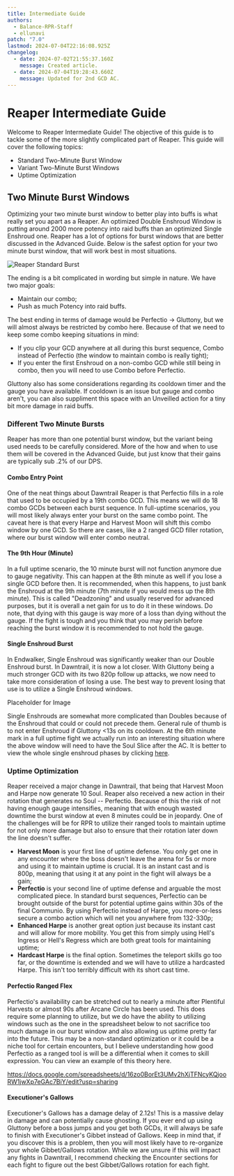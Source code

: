 ```yaml
---
title: Intermediate Guide
authors:
  - Balance-RPR-Staff
  - ellunavi
patch: "7.0"
lastmod: 2024-07-04T22:16:08.925Z
changelog:
  - date: 2024-07-02T21:55:37.160Z
    message: Created article.
  - date: 2024-07-04T19:28:43.660Z
    message: Updated for 2nd GCD AC.
---
```

# Reaper Intermediate Guide

Welcome to Reaper Intermediate Guide! The objective of this guide is to tackle some of the more slightly complicated part of Reaper. This guide will cover the following topics:

* Standard Two-Minute Burst Window
* Variant Two-Minute Burst Windows
* Uptime Optimization

## Two Minute Burst Windows

Optimizing your two minute burst window to better play into buffs is what really set you apart as a Reaper. An optimized Double Enshroud Window is putting around 2000 more potency into raid buffs than an optimized Single Enshroud one. Reaper has a lot of options for burst windows that are better discussed in the Advanced Guide. Below is the safest option for your two minute burst window, that will work best in most situations. 

![](/img/jobs/rpr/standardouble.png "Reaper Standard Burst")

The ending is a bit complicated in wording but simple in nature. We have two major goals:

* Maintain our combo;
* Push as much Potency into raid buffs.

The best ending in terms of damage would be Perfectio → Gluttony, but we will almost always be restricted by combo here. Because of that we need to keep some combo keeping situations in mind:

* If you clip your GCD anywhere at all during this burst sequence, Combo instead of Perfectio (the window to maintain combo is really tight);
* If you enter the first Enshroud on a non-combo GCD while still being in combo, then you will need to use Combo before Perfectio.

Gluttony also has some considerations regarding its cooldown timer and the gauge you have available. If cooldown is an issue but gauge and combo aren't, you can also suppliment this space with an Unveilled action for a tiny bit more damage in raid buffs.

### Different Two Minute Bursts

Reaper has more than one potential burst window, but the variant being used needs to be carefully considered. More of the how and when to use them will be covered in the Advanced Guide, but just know that their gains are typically sub .2% of our DPS.

#### Combo Entry Point

One of the neat things about Dawntrail Reaper is that Perfectio fills in a role that used to be occupied by a 19th combo GCD. This means we will do 18 combo GCDs between each burst sequence. In full-uptime scenarios, you will most likely always enter your burst on the same combo point. The caveat here is that every Harpe and Harvest Moon will shift this combo window by one GCD. So there are cases, like a 2 ranged GCD filler rotation, where our burst window will enter combo neutral.

#### The 9th Hour (Minute)

In a full uptime scenario, the 10 minute burst will not function anymore due to gauge negativity. This can happen at the 8th minute as well if you lose a single GCD before then. It is recommended, when this happens, to just bank the Enshroud at the 9th minute (7th minute if you would mess up the 8th minute). This is called "Deadzoning" and usually reserved for advanced purposes, but it is overall a net gain for us to do it in these windows. Do note, that dying with this gauge is way more of a loss than dying without the gauge. If the fight is tough and you think that you may perish before reaching the burst window it is recommended to not hold the gauge.

#### Single Enshroud Burst

In Endwalker, Single Enshroud was significantly weaker than our Double Enshroud burst. In Dawntrail, it is now a lot closer. With Gluttony being a much stronger GCD with its two 820p follow up attacks, we now need to take more consideration of losing a use. The best way to prevent losing that use is to utilize a Single Enshroud windows. 

Placeholder for Image

Single Enshrouds are somewhat more complicated than Doubles because of the Enshroud that could or could not precede them. General rule of thumb is to not enter Enshroud if Gluttony <13s on its cooldown. At the 6th minute mark in a full uptime fight we actually run into an interesting situation where the above window will need to have the Soul Slice after the AC. It is better to view the whole single enshroud phases by clicking [here](https://docs.google.com/spreadsheets/d/1qIE7mfMSVKtAUxAHEbG0llNawygWcujYwUR8wKIkE5M/edit?usp=sharing). 

### Uptime Optimization

Reaper received a major change in Dawntrail, that being that Harvest Moon and Harpe now generate 10 Soul. Reaper also received a new action in their rotation that generates no Soul -- Perfectio. Because of this the risk of not having enough gauge intensifies, meaning that with enough wasted downtime the burst window at even 8 minutes could be in jeopardy. One of the challenges will be for RPR to utilize their ranged tools to maintain uptime for not only more damage but also to ensure that their rotation later down the line doesn't suffer.

* **Harvest Moon** is your first line of uptime defense. You only get one in any encounter where the boss doesn't leave the arena for 5s or more and using it to maintain uptime is crucial. It is an instant cast and is 800p, meaning that using it at any point in the fight will always be a gain;
* **Perfectio** is your second line of uptime defense and arguable the most complicated piece. In standard burst sequences, Perfectio can be brought outside of the burst for potential uptime gains within 30s of the final Communio. By using Perfectio instead of Harpe, you more-or-less secure a combo action which will net you anywhere from 132-330p;
* **Enhanced Harpe** is another great option just because its instant cast and will allow for more mobility. You get this from simply using Hell's Ingress or Hell's Regress which are both great tools for maintaining uptime;
* **Hardcast Harpe** is the final option. Sometimes the teleport skills go too far, or the downtime is extended and we will have to utilize a hardcasted Harpe. This isn't too terribly difficult with its short cast time.

#### Perfectio Ranged Flex

Perfectio's availability can be stretched out to nearly a minute after Plentiful Harvests or almost 90s after Arcane Circle has been used. This does require some planning to utilize, but we do have the ability to utilizing windows such as the one in the spreadsheet below to not sacrifice too much damage in our burst window and also allowing us uptime pretty far into the future. This may be a non-standard optimization or it could be a niche tool for certain encounters, but I believe understanding how good Perfectio as a ranged tool is will be a differential when it comes to skill expression. You can view an example of this theory here.

<https://docs.google.com/spreadsheets/d/16zo0BorEt3UMv2hXjTFNcyKQjooRW1jwXp7eGAc7BiY/edit?usp=sharing>

#### Executioner's Gallows

Executioner's Gallows has a damage delay of 2.12s! This is a massive delay in damage and can potentially cause ghosting. If you ever end up using Gluttony before a boss jumps and you get both GCDs, it will always be safe to finish with Executioner's Gibbet instead of Gallows. Keep in mind that, if you discover this is a problem, then you will most likely have to re-organize your whole Gibbet/Gallows rotation. While we are unsure if this will impact any fights in Dawntrail, I recommend checking the Encounter sections for each fight to figure out the best Gibbet/Gallows rotation for each fight.